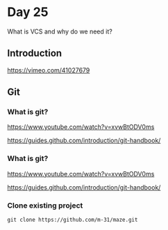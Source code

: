 # Day 25

What is VCS and why do we need it?

## Introduction

https://vimeo.com/41027679


## Git

### What is git?

https://www.youtube.com/watch?v=xvwBtODV0ms

https://guides.github.com/introduction/git-handbook/


### What is git?

https://www.youtube.com/watch?v=xvwBtODV0ms

https://guides.github.com/introduction/git-handbook/


### Clone existing project

    git clone https://github.com/m-31/maze.git




